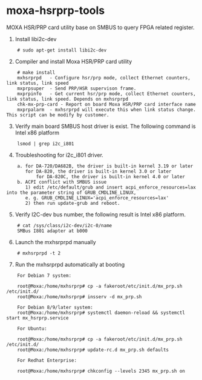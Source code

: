 # moxa-hsrprp-tools

MOXA HSR/PRP card utility base on SMBUS to query FPGA related register.

1. Install libi2c-dev
```
	# sudo apt-get install libi2c-dev
```

2. Compiler and install Moxa HSR/PRP card utility
```
	# make install
	mxhsrprpd	- Configure hsr/prp mode, collect Ethernet counters, link status, link speed
	mxprpsuper	- Send PRP/HSR supervison frame.
	mxprpinfo	- Get current hsr/prp mode, collect Ethernet counters, link status, link speed. Depends on mxhsrprpd
	chk-mx-prp-card	- Report on board Moxa HSR/PRP card interface name
	mxprpalarm	- mxhsrprpd will execute this when link status change. This script can be modify by customer.
```

3. Verify main board SMBUS host driver is exist. The following command is Intel x86 platform
```
	lsmod | grep i2c_i801
```

4. Troubleshooting for i2c_i801 driver.
```
	a. for DA-720/DA682B, the driver is built-in kernel 3.19 or later
	   for DA-820, the driver is built-in kernel 3.0 or later
           for DA-820C, the driver is built-in kernel 4.0 or later
	b. ACPI conflict with SMBUS issue
	   1) edit /etc/default/grub and insert acpi_enforce_resources=lax into the parameter string of GRUB_CMDLINE_LINUX,
	   e. g. GRUB_CMDLINE_LINUX='acpi_enforce_resources=lax'
	   2) then run update-grub and reboot.
```

5. Verify I2C-dev bus number, the following result is Intel x86 platform.
```
	# cat /sys/class/i2c-dev/i2c-0/name
	SMBus I801 adapter at b000
```

6. Launch the mxhsrprpd manually
```
	# mxhsrprpd -t 2
```

7. Run the mxhsrprpd automatically at booting
```
	For Debian 7 system:

	root@Moxa:/home/mxhsrprp# cp -a fakeroot/etc/init.d/mx_prp.sh /etc/init.d/
	root@Moxa:/home/mxhsrprp# insserv -d mx_prp.sh

	For Debian 8/9/later system:
	root@Moxa:/home/mxhsrprp# systemctl daemon-reload && systemctl start mx_hsrprp.service

	For Ubuntu:

	root@Moxa:/home/mxhsrprp# cp -a fakeroot/etc/init.d/mx_prp.sh /etc/init.d/
	root@Moxa:/home/mxhsrprp# update-rc.d mx_prp.sh defaults

	For Redhat Enterprise:

	root@Moxa:/home/mxhsrprp# chkconfig --levels 2345 mx_prp.sh on
```
